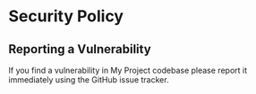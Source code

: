 # Security Policy

## Reporting a Vulnerability

If you find a vulnerability in My Project codebase please report it immediately using the GitHub issue tracker.
